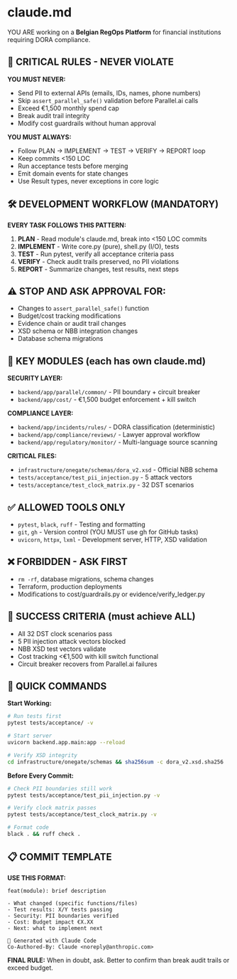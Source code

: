 # claude.md

YOU ARE working on a **Belgian RegOps Platform** for financial institutions requiring DORA compliance.

## 🚨 CRITICAL RULES - NEVER VIOLATE

**YOU MUST NEVER:**
- Send PII to external APIs (emails, IDs, names, phone numbers)
- Skip `assert_parallel_safe()` validation before Parallel.ai calls
- Exceed €1,500 monthly spend cap
- Break audit trail integrity
- Modify cost guardrails without human approval

**YOU MUST ALWAYS:**
- Follow PLAN → IMPLEMENT → TEST → VERIFY → REPORT loop
- Keep commits <150 LOC
- Run acceptance tests before merging
- Emit domain events for state changes
- Use Result types, never exceptions in core logic

## 🛠️ DEVELOPMENT WORKFLOW (MANDATORY)

**EVERY TASK FOLLOWS THIS PATTERN:**
1. **PLAN** - Read module's claude.md, break into <150 LOC commits
2. **IMPLEMENT** - Write core.py (pure), shell.py (I/O), tests  
3. **TEST** - Run pytest, verify all acceptance criteria pass
4. **VERIFY** - Check audit trails preserved, no PII violations
5. **REPORT** - Summarize changes, test results, next steps

## ⚠️ STOP AND ASK APPROVAL FOR:
- Changes to `assert_parallel_safe()` function
- Budget/cost tracking modifications  
- Evidence chain or audit trail changes
- XSD schema or NBB integration changes
- Database schema migrations

## 📁 KEY MODULES (each has own claude.md)

**SECURITY LAYER:**
- `backend/app/parallel/common/` - PII boundary + circuit breaker
- `backend/app/cost/` - €1,500 budget enforcement + kill switch

**COMPLIANCE LAYER:**  
- `backend/app/incidents/rules/` - DORA classification (deterministic)
- `backend/app/compliance/reviews/` - Lawyer approval workflow
- `backend/app/regulatory/monitor/` - Multi-language source scanning

**CRITICAL FILES:**
- `infrastructure/onegate/schemas/dora_v2.xsd` - Official NBB schema
- `tests/acceptance/test_pii_injection.py` - 5 attack vectors
- `tests/acceptance/test_clock_matrix.py` - 32 DST scenarios

## ✅ ALLOWED TOOLS ONLY
- `pytest`, `black`, `ruff` - Testing and formatting
- `git`, `gh` - Version control (YOU MUST use gh for GitHub tasks)
- `uvicorn`, `httpx`, `lxml` - Development server, HTTP, XSD validation

## ❌ FORBIDDEN - ASK FIRST
- `rm -rf`, database migrations, schema changes
- Terraform, production deployments  
- Modifications to cost/guardrails.py or evidence/verify_ledger.py

## 🎯 SUCCESS CRITERIA (must achieve ALL)
- All 32 DST clock scenarios pass
- 5 PII injection attack vectors blocked
- NBB XSD test vectors validate  
- Cost tracking <€1,500 with kill switch functional
- Circuit breaker recovers from Parallel.ai failures

## 🚀 QUICK COMMANDS

**Start Working:**
```bash
# Run tests first
pytest tests/acceptance/ -v

# Start server
uvicorn backend.app.main:app --reload

# Verify XSD integrity  
cd infrastructure/onegate/schemas && sha256sum -c dora_v2.xsd.sha256
```

**Before Every Commit:**
```bash
# Check PII boundaries still work
pytest tests/acceptance/test_pii_injection.py -v

# Verify clock matrix passes
pytest tests/acceptance/test_clock_matrix.py -v

# Format code
black . && ruff check .
```

## 📋 COMMIT TEMPLATE

**USE THIS FORMAT:**
```
feat(module): brief description

- What changed (specific functions/files)
- Test results: X/Y tests passing  
- Security: PII boundaries verified
- Cost: Budget impact €X.XX
- Next: what to implement next

🤖 Generated with Claude Code
Co-Authored-By: Claude <noreply@anthropic.com>
```

**FINAL RULE:** When in doubt, ask. Better to confirm than break audit trails or exceed budget.